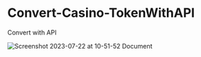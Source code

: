 # Convert-Casino-TokenWithAPI
Convert with API

![Screenshot 2023-07-22 at 10-51-52 Document](https://github.com/andreidanutmihai85/Convert-Casino-TokenWithAPI/assets/138859815/d59d139f-6325-43b3-a875-b81c5ec42e22)
